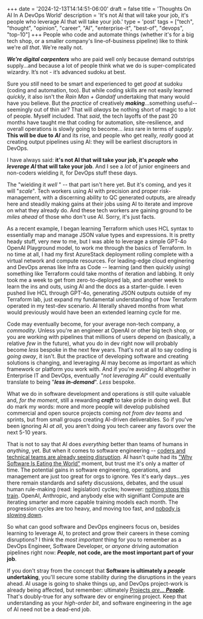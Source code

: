+++
date = '2024-12-13T14:14:51-06:00'
draft = false
title = 'Thoughts On AI In A DevOps World'
description = 'It&apos;s not AI that will take your job&#44; it&apos;s people who leverage AI that will take your job.'
type = 'post'
tags = ["tech", "thought", "opinion", "career", "AI", "enterprise-it", "best-of", "devops", "top-10"]
+++
People who code and automate things (whether it's for a big tech shop, or a smaller company's line-of-business pipeline) like to think we're *all that*.  We're really not. <br />

***We’re digital carpenters*** who are paid well only because demand outstrips supply...and because a lot of people think what we do is super-complicated wizardry. It’s not - it’s advanced sudoku at best.  <br />

Sure you *still* need to be smart and experienced to get *good* at sudoku (coding and automation, too). But while coding skills are not easily learned *quickly*, it also isn't the *Rain Man + Gandalf* undertaking that many would have you believe. But the *practice* of creatively ***making***...something useful--seemingly out of thin air? That will *always* be nothing short of magic to a lot of people.  Myself included.  That *said*, the tech layoffs of the past 20 months have taught me that coding for automation, site-resilience, and overall operations is slowly going to become... *less* rare in terms of *supply*.  **This will be due to** ***AI*** and its rise, and people who get really, *really* good at creating output pipelines using AI: they will be earliest discruptors in DevOps. <br />

I have always said: **it's not AI that will take your job, it's ***people*** who ***leverage AI*** that will take your job**.  And I see a *lot* of junior engineers and non-coders wielding it, for DevOps stuff these days.  <br />

The "wielding it *well* " -- that part isn't here yet. But it's coming, and yes it will "*scale*".  Tech workers using AI with precision and proper risk-management, with a discerning ability to QC generated outputs, are already here and steadily making gains at their jobs using AI to iterate and improve on what they already do.  And these tech workers are gaining ground to be *miles ahead* of those who don't use AI. Sorry, it's just facts. <br />

As a recent example, I began learning Terraform which uses HCL syntax to essentially map and manage JSON value types and expressions.  It is pretty heady stuff, very new to me, but I was able to leverage a simple GPT-4o OpenAI Playground model, to work me through the basics of Terraform.  In no time at all, I had my first AzureStack deployment rolling complete with a virtual network and compute resources.  For leading-edge cloud enginering and DevOps arenas like Infra as Code -- learning (and then quickly *using*) something like Terraform could take months of iteration and labbing.  It only took me a week to get from zero-to-deployed lab, and another week to learn the ins and outs, using AI and the docs as a starter-guide. I even pushed live HCL through GPT-4o, generating JSON outputs outside of my Terraform lab, just expand my fundamental understanding of how Terraform operated in my test-dev scenario. AI literally shaved months from what would previously would have been an extended learning cycle for me. <br />

Code may eventually become, for your average non-tech company, a *commodity*.  Unless you're an engineer at OpenAI or other big tech shop, or you are working with pipelines that millions of users depend on (basically, a relative *few* in the future), what you do in dev right now will probably become *less* bespoke in the next few years. That's not at all to say coding is *going away*, it isn't.  But the practice of developing software and creating solutions is changing, and leveraging AI may become as important as which framework or platform you work with. And if you're avoiding AI altogether in Enterprise IT and DevOps, eventually "*not leveraging AI*" could eventually translate to being "***less in-demand***". *Less* bespoke. <br />

What we do in software development and operations *is* still quite valuable and, *for the moment*, still a rewarding ***craft*** to take pride in doing well.  But do mark my words: more and more people will develop published commercial and open source projects coming *not from dev teams* and sprints, but from small groups creating AI-driven deliverables.  So if you've been ignoring AI *at all*, you aren't doing you tech career any favors over the next 5-10 years.  <br />

That is not to say that AI does *everything* better than teams of humans in *anything*, yet. But when it comes to software engineering -- <a href="https://www.techtarget.com/whatis/feature/Tech-sector-layoffs-explained-What-you-need-to-know">coders and technical teams are already seeing disruption</a>. AI hasn't quite had its ["Why Software Is Eating the World"](https://a16z.com/why-software-is-eating-the-world/) moment, but trust me it's only a matter of time.  The potential gains in software engineering, operations, and management are just too great for orgs to ignore. Yes it's early days...yes there remain standards and safety discussions, debates, and the usual human rule-making (read: legislation) cycles; however: [nothing stops this train](https://www.youtube.com/watch?v=eqdoO1dVZTM&t=89s).  OpenAI, Anthropic, and anybody else with signifiant Compute are iterating smarter and more capable training models each month.  The progression cycles are too heavy, and moving too fast, and [nobody is slowing down](https://news.harvard.edu/gazette/story/2023/10/a-tech-warning-ai-is-coming-fast-and-its-going-to-be-rough-ride/).  <br />  

So what can good software and DevOps engineers focus on, besides learning to leverage AI, to protect and grow their careers in these coming disruptions?  I think the *most important* thing for you to remember as a DevOps Engineer, Software Developer, or *anyone* driving automation pipelines right now: ***People***, **not code, are the most important part of your job**.  <br />

If you don't stray from the concept that **Software is ultimately a ***people*** undertaking**, you'll secure some stability during the disruptions in the years ahead. AI usage is going to shake things up, and DevOps project-work is already being affected, but remember: ultimately [Projects *are*... ***People***](https://julianwest.me/Blog/projects-are-people/). That's doubly-true for any software dev or enginering project.  Keep that understanding as your *high-order bit*, and software engineering in the age of AI need not be a dead-end job.